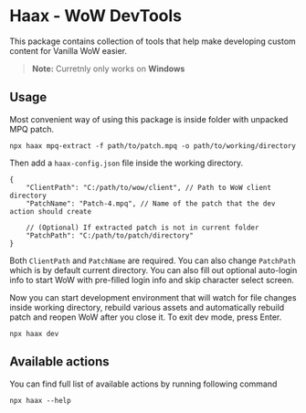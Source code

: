 # Haax - WoW DevTools

This package contains collection of tools that help make developing custom content for Vanilla WoW easier.

> **Note:** Curretnly only works on **Windows**

## Usage

Most convenient way of using this package is inside folder with unpacked MPQ patch.

```
npx haax mpq-extract -f path/to/patch.mpq -o path/to/working/directory
```

Then add a `haax-config.json` file inside the working directory.

```jsonc
{
	"ClientPath": "C:/path/to/wow/client", // Path to WoW client directory
	"PatchName": "Patch-4.mpq", // Name of the patch that the dev action should create

	// (Optional) If extracted patch is not in current folder
	"PatchPath": "C:/path/to/patch/directory"
}
```

Both `ClientPath` and `PatchName` are required. You can also change `PatchPath` which is by default current directory. You can also fill out optional auto-login info to start WoW with pre-filled login info and skip character select screen.

Now you can start development environment that will watch for file changes inside working directory, rebuild various assets and automatically rebuild patch and reopen WoW after you close it. To exit dev mode, press Enter.

```
npx haax dev
```

## Available actions

You can find full list of available actions by running following command

```
npx haax --help
```
